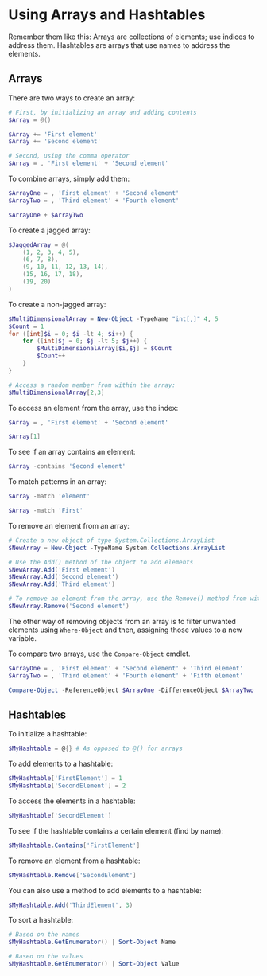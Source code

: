 # Using Arrays and Hashtables

Remember them like this: Arrays are collections of elements; use indices to address them. Hashtables are arrays that use names to address the elements.

## Arrays

There are two ways to create an array:

```powershell
# First, by initializing an array and adding contents
$Array = @()

$Array += 'First element'
$Array += 'Second element'

# Second, using the comma operator
$Array = , 'First element' + 'Second element'
```

To combine arrays, simply add them:

```powershell
$ArrayOne = , 'First element' + 'Second element'
$ArrayTwo = , 'Third element' + 'Fourth element'

$ArrayOne + $ArrayTwo
```

To create a jagged array:

```powershell
$JaggedArray = @(
    (1, 2, 3, 4, 5),
    (6, 7, 8),
    (9, 10, 11, 12, 13, 14),
    (15, 16, 17, 18),
    (19, 20)
)
```

To create a non-jagged array:

```powershell
$MultiDimensionalArray = New-Object -TypeName "int[,]" 4, 5
$Count = 1
for ([int]$i = 0; $i -lt 4; $i++) {
    for ([int]$j = 0; $j -lt 5; $j++) {
        $MultiDimensionalArray[$i,$j] = $Count
        $Count++
    }
}

# Access a random member from within the array:
$MultiDimensionalArray[2,3]
```

To access an element from the array, use the index:

```powershell
$Array = , 'First element' + 'Second element'

$Array[1]
```

To see if an array contains an element:

```powershell
$Array -contains 'Second element'
```

To match patterns in an array:

```powershell
$Array -match 'element'

$Array -match 'First'
```

To remove an element from an array:

```powershell
# Create a new object of type System.Collections.ArrayList
$NewArray = New-Object -TypeName System.Collections.ArrayList

# Use the Add() method of the object to add elements
$NewArray.Add('First element')
$NewArray.Add('Second element')
$NewArray.Add('Third element')

# To remove an element from the array, use the Remove() method from within the object
$NewArray.Remove('Second element')
```

The other way of removing objects from an array is to filter unwanted elements using `Where-Object` and then, assigning those values to a new variable.

To compare two arrays, use the `Compare-Object` cmdlet.

```powershell
$ArrayOne = , 'First element' + 'Second element' + 'Third element'
$ArrayTwo = , 'Third element' + 'Fourth element' + 'Fifth element'

Compare-Object -ReferenceObject $ArrayOne -DifferenceObject $ArrayTwo
```

## Hashtables

To initialize a hashtable:

```powershell
$MyHashtable = @{} # As opposed to @() for arrays
```

To add elements to a hashtable:

```powershell
$MyHashtable['FirstElement'] = 1
$MyHashtable['SecondElement'] = 2
```

To access the elements in a hashtable:

```powershell
$MyHashtable['SecondElement']
```

To see if the hashtable contains a certain element (find by name):

```powershell
$MyHashtable.Contains['FirstElement']
```

To remove an element from a hashtable:

```powershell
$MyHashtable.Remove['SecondElement']
```

You can also use a method to add elements to a hashtable:

```powershell
$MyHashtable.Add('ThirdElement', 3)
```

To sort a hashtable:

```powershell
# Based on the names
$MyHashtable.GetEnumerator() | Sort-Object Name

# Based on the values
$MyHashtable.GetEnumerator() | Sort-Object Value
```
